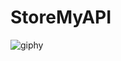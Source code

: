 # StoreMyAPI

![giphy](https://github.com/Anikets08/storemyapi/assets/63359563/ac65c45e-a887-4fa7-90a5-6642c53733a5)
